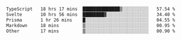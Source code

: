 <!--START_SECTION:waka-->

```txt
TypeScript   18 hrs 17 mins  ██████████████▒░░░░░░░░░░   57.54 %
Svelte       10 hrs 56 mins  ████████▓░░░░░░░░░░░░░░░░   34.40 %
Prisma       1 hr 26 mins    █░░░░░░░░░░░░░░░░░░░░░░░░   04.55 %
Markdown     18 mins         ▒░░░░░░░░░░░░░░░░░░░░░░░░   00.95 %
Other        17 mins         ▒░░░░░░░░░░░░░░░░░░░░░░░░   00.90 %
```

<!--END_SECTION:waka-->

